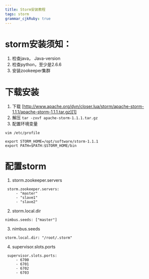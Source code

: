 ```yaml
---
title: Storm安装教程 
tags: storm
grammar_cjkRuby: true
---
```



# storm安装须知：

1. 检查java， Java-version
2. 检查python，至少是2.6.6
3. 安装zookeeper集群

# 下载安装

1. 下载  [http://www.apache.org/dyn/closer.lua/storm/apache-storm-1.1.1/apache-storm-1.1.1.tar.gz][1]
2. 解压 `tar -zxvf apache-storm-1.1.1.tar.gz`
3. 配置环境变量

``` shell
vim /etc/profile

export STORM_HOME=/opt/software/storm-1.1.1
export PATH=$PATH:$STORM_HOME/bin
```

# 配置storm


1. storm.zookeeper.servers

``` shell
 storm.zookeeper.servers:
     - "master"
     - "slave1"
     - "slave2"
```

2. storm.local.dir

``` shell
nimbus.seeds: ["master"]
```

3. nimbus.seeds

``` shell
storm.local.dir: "/root/.storm"
```

4. supervisor.slots.ports

``` shell
 supervisor.slots.ports:
     - 6700
     - 6701
     - 6702
     - 6703
```




  [1]: http://www.apache.org/dyn/closer.lua/storm/apache-storm-1.1.1/apache-storm-1.1.1.tar.gz